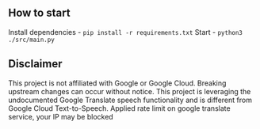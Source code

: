 ## How to start

Install dependencies - ```pip install -r requirements.txt```
Start - ```python3 ./src/main.py```


## Disclaimer

This project is not affiliated with Google or Google Cloud. Breaking upstream changes can occur without notice. This project is leveraging the undocumented Google Translate speech functionality and is different from Google Cloud Text-to-Speech. Applied rate limit on google translate service, your IP may be blocked